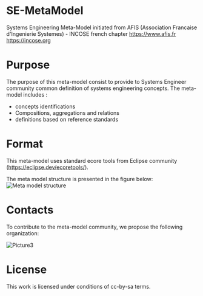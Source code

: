# SE-MetaModel
Systems Engineering Meta-Model initiated from AFIS (Association Francaise d'Ingenierie Systemes) - INCOSE french chapter
https://www.afis.fr
https://incose.org

# Purpose

The purpose of this meta-model consist to provide to Systems Engineer community common definition of systems engineering concepts. The meta-model includes : 
* concepts identifications
* Compositions, aggregations and relations
* definitions based on reference standards

# Format

This meta-model uses standard ecore tools from Eclipse community (https://eclipse.dev/ecoretools/).

The meta model structure is presented in the figure below:
![Meta model structure](https://github.com/user-attachments/assets/ba577316-994d-42b0-9128-b35073651275)


# Contacts

To contribute to the meta-model community, we propose the following organization: 

![Picture3](https://github.com/user-attachments/assets/db7da9bd-0391-4c78-bcb0-e741464e7f97)

# License

This work is licensed under conditions of cc-by-sa terms.
